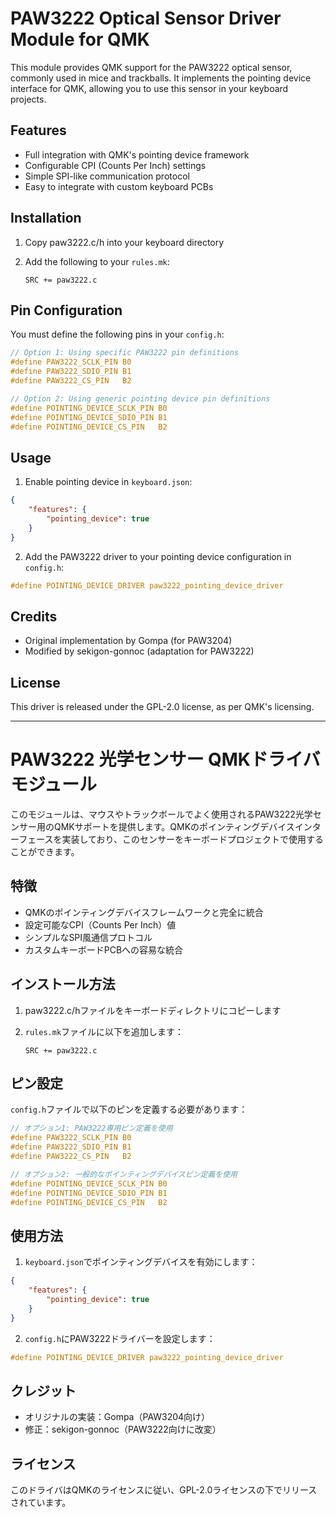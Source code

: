 # PAW3222 Optical Sensor Driver Module for QMK

This module provides QMK support for the PAW3222 optical sensor, commonly used in mice and trackballs. It implements the pointing device interface for QMK, allowing you to use this sensor in your keyboard projects.

## Features

- Full integration with QMK's pointing device framework
- Configurable CPI (Counts Per Inch) settings
- Simple SPI-like communication protocol
- Easy to integrate with custom keyboard PCBs

## Installation

1. Copy paw3222.c/h into your keyboard directory

2. Add the following to your `rules.mk`:
   ```
   SRC += paw3222.c
   ```

## Pin Configuration

You must define the following pins in your `config.h`:

```c
// Option 1: Using specific PAW3222 pin definitions
#define PAW3222_SCLK_PIN B0
#define PAW3222_SDIO_PIN B1
#define PAW3222_CS_PIN   B2

// Option 2: Using generic pointing device pin definitions
#define POINTING_DEVICE_SCLK_PIN B0
#define POINTING_DEVICE_SDIO_PIN B1
#define POINTING_DEVICE_CS_PIN   B2
```

## Usage

1. Enable pointing device in `keyboard.json`:

```json
{
    "features": {
        "pointing_device": true
    }
}
```

2. Add the PAW3222 driver to your pointing device configuration in `config.h`:

```c
#define POINTING_DEVICE_DRIVER paw3222_pointing_device_driver
```

## Credits

- Original implementation by Gompa (for PAW3204)
- Modified by sekigon-gonnoc (adaptation for PAW3222)

## License

This driver is released under the GPL-2.0 license, as per QMK's licensing.

---

# PAW3222 光学センサー QMKドライバモジュール

このモジュールは、マウスやトラックボールでよく使用されるPAW3222光学センサー用のQMKサポートを提供します。QMKのポインティングデバイスインターフェースを実装しており、このセンサーをキーボードプロジェクトで使用することができます。

## 特徴

- QMKのポインティングデバイスフレームワークと完全に統合
- 設定可能なCPI（Counts Per Inch）値
- シンプルなSPI風通信プロトコル
- カスタムキーボードPCBへの容易な統合

## インストール方法

1. paw3222.c/hファイルをキーボードディレクトリにコピーします

2. `rules.mk`ファイルに以下を追加します：
   ```
   SRC += paw3222.c
   ```

## ピン設定

`config.h`ファイルで以下のピンを定義する必要があります：

```c
// オプション1: PAW3222専用ピン定義を使用
#define PAW3222_SCLK_PIN B0
#define PAW3222_SDIO_PIN B1
#define PAW3222_CS_PIN   B2

// オプション2: 一般的なポインティングデバイスピン定義を使用
#define POINTING_DEVICE_SCLK_PIN B0
#define POINTING_DEVICE_SDIO_PIN B1
#define POINTING_DEVICE_CS_PIN   B2
```

## 使用方法

1. `keyboard.json`でポインティングデバイスを有効にします：

```json
{
    "features": {
        "pointing_device": true
    }
}
```

2. `config.h`にPAW3222ドライバーを設定します：

```c
#define POINTING_DEVICE_DRIVER paw3222_pointing_device_driver
```

## クレジット

- オリジナルの実装：Gompa（PAW3204向け）
- 修正：sekigon-gonnoc（PAW3222向けに改変）

## ライセンス

このドライバはQMKのライセンスに従い、GPL-2.0ライセンスの下でリリースされています。
